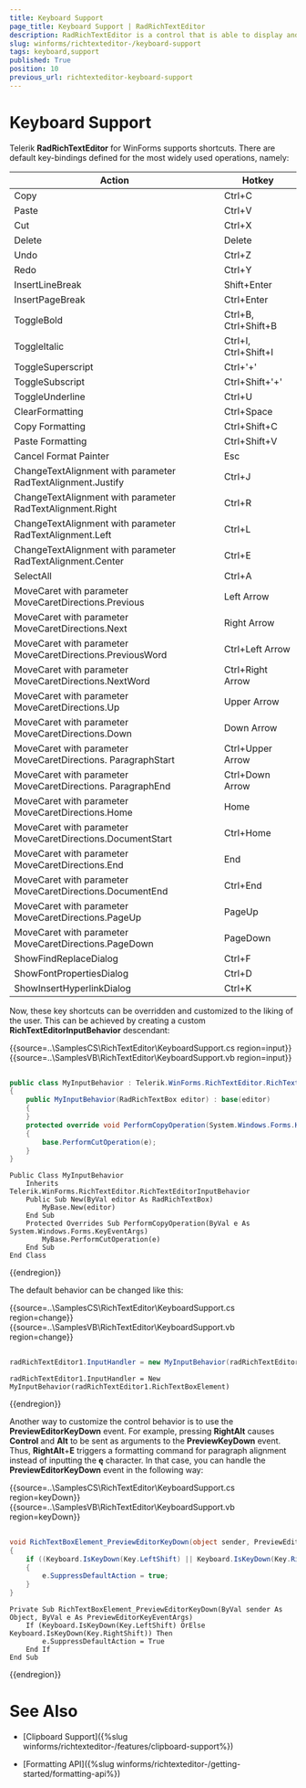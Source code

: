 ```yaml
---
title: Keyboard Support
page_title: Keyboard Support | RadRichTextEditor
description: RadRichTextEditor is a control that is able to display and edit rich-text content including formatted text arranged in pages, paragraphs, spans (runs), tables, etc. 
slug: winforms/richtexteditor-/keyboard-support
tags: keyboard,support
published: True
position: 10
previous_url: richtexteditor-keyboard-support
---
```


# Keyboard Support
Telerik __RadRichTextEditor__ for WinForms supports shortcuts. There are default key-bindings defined for the most widely used operations, namely:

|  __Action__  |  __Hotkey__  |
| ------ | ------ |
|Copy|Ctrl+C|
|Paste|Ctrl+V|
|Cut|Ctrl+X|
|Delete|Delete|
|Undo|Ctrl+Z|
|Redo|Ctrl+Y|
|InsertLineBreak|Shift+Enter|
|InsertPageBreak|Ctrl+Enter|
|ToggleBold|Ctrl+B, Ctrl+Shift+B|
|ToggleItalic|Ctrl+I, Ctrl+Shift+I|
|ToggleSuperscript|Ctrl+'+'|
|ToggleSubscript|Ctrl+Shift+'+'|
|ToggleUnderline|Ctrl+U|
|ClearFormatting|Ctrl+Space|
|Copy Formatting|Ctrl+Shift+C|
|Paste Formatting|Ctrl+Shift+V|
|Cancel Format Painter|Esc|
|ChangeTextAlignment with parameter RadTextAlignment.Justify|Ctrl+J|
|ChangeTextAlignment with parameter RadTextAlignment.Right|Ctrl+R|
|ChangeTextAlignment with parameter RadTextAlignment.Left|Ctrl+L|
|ChangeTextAlignment with parameter RadTextAlignment.Center|Ctrl+E|
|SelectAll|Ctrl+A|
|MoveCaret with parameter MoveCaretDirections.Previous|Left Arrow|
|MoveCaret with parameter MoveCaretDirections.Next|Right Arrow|
|MoveCaret with parameter MoveCaretDirections.PreviousWord|Ctrl+Left Arrow|
|MoveCaret with parameter MoveCaretDirections.NextWord|Ctrl+Right Arrow|
|MoveCaret with parameter MoveCaretDirections.Up|Upper Arrow|
|MoveCaret with parameter MoveCaretDirections.Down|Down Arrow|
|MoveCaret with parameter MoveCaretDirections. ParagraphStart|Ctrl+Upper Arrow|
|MoveCaret with parameter MoveCaretDirections. ParagraphEnd|Ctrl+Down Arrow|
|MoveCaret with parameter MoveCaretDirections.Home|Home|
|MoveCaret with parameter MoveCaretDirections.DocumentStart|Ctrl+Home|
|MoveCaret with parameter MoveCaretDirections.End|End|
|MoveCaret with parameter MoveCaretDirections.DocumentEnd|Ctrl+End|
|MoveCaret with parameter MoveCaretDirections.PageUp|PageUp|
|MoveCaret with parameter MoveCaretDirections.PageDown|PageDown|
|ShowFindReplaceDialog|Ctrl+F|
|ShowFontPropertiesDialog|Ctrl+D|
|ShowInsertHyperlinkDialog|Ctrl+K|

Now, these key shortcuts can be overridden and customized to the liking of the user. This can be achieved by creating a custom __RichTextEditorInputBehavior__ descendant:

{{source=..\SamplesCS\RichTextEditor\KeyboardSupport.cs region=input}} 
{{source=..\SamplesVB\RichTextEditor\KeyboardSupport.vb region=input}} 

````C#
    
public class MyInputBehavior : Telerik.WinForms.RichTextEditor.RichTextEditorInputBehavior
{
    public MyInputBehavior(RadRichTextBox editor) : base(editor)
    {
    }
    protected override void PerformCopyOperation(System.Windows.Forms.KeyEventArgs e)
    {
        base.PerformCutOperation(e);
    }      
}

````
````VB.NET
Public Class MyInputBehavior
    Inherits Telerik.WinForms.RichTextEditor.RichTextEditorInputBehavior
    Public Sub New(ByVal editor As RadRichTextBox)
        MyBase.New(editor)
    End Sub
    Protected Overrides Sub PerformCopyOperation(ByVal e As System.Windows.Forms.KeyEventArgs)
        MyBase.PerformCutOperation(e)
    End Sub
End Class

````

{{endregion}} 

The default behavior can be changed like this:

{{source=..\SamplesCS\RichTextEditor\KeyboardSupport.cs region=change}} 
{{source=..\SamplesVB\RichTextEditor\KeyboardSupport.vb region=change}} 

````C#
            
radRichTextEditor1.InputHandler = new MyInputBehavior(radRichTextEditor1.RichTextBoxElement);

````
````VB.NET
radRichTextEditor1.InputHandler = New MyInputBehavior(radRichTextEditor1.RichTextBoxElement)

````

{{endregion}} 

Another way to customize the control behavior is to use the __PreviewEditorKeyDown__ event. For example,          pressing **RightAlt** causes **Control** and **Alt** to be sent as arguments to the **PreviewKeyDown** event. Thus, **RightAlt**+**E** triggers a formatting command for paragraph alignment instead of inputting the **ę** character. In that case, you can handle the **PreviewEditorKeyDown** event in the following way:

{{source=..\SamplesCS\RichTextEditor\KeyboardSupport.cs region=keyDown}} 
{{source=..\SamplesVB\RichTextEditor\KeyboardSupport.vb region=keyDown}} 

````C#
    
void RichTextBoxElement_PreviewEditorKeyDown(object sender, PreviewEditorKeyEventArgs e)
{
    if ((Keyboard.IsKeyDown(Key.LeftShift) || Keyboard.IsKeyDown(Key.RightShift)))
    {
        e.SuppressDefaultAction = true;
    }
}

````
````VB.NET
Private Sub RichTextBoxElement_PreviewEditorKeyDown(ByVal sender As Object, ByVal e As PreviewEditorKeyEventArgs)
    If (Keyboard.IsKeyDown(Key.LeftShift) OrElse Keyboard.IsKeyDown(Key.RightShift)) Then
        e.SuppressDefaultAction = True
    End If
End Sub

````

{{endregion}} 

# See Also

 * [Clipboard Support]({%slug winforms/richtexteditor-/features/clipboard-support%})

 * [Formatting API]({%slug winforms/richtexteditor-/getting-started/formatting-api%})
